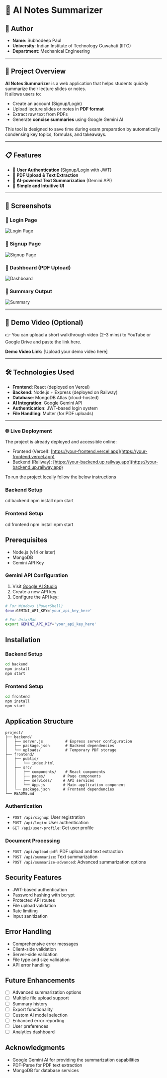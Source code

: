 # 📘 AI Notes Summarizer

## 👤 Author
- **Name**: Subhodeep Paul  
- **University**: Indian Institute of Technology Guwahati (IITG)  
- **Department**: Mechanical Engineering  

---

## 🚀 Project Overview
**AI Notes Summarizer** is a web application that helps students quickly summarize their lecture slides or notes.  
It allows users to:
- Create an account (Signup/Login)
- Upload lecture slides or notes in **PDF format**
- Extract raw text from PDFs
- Generate **concise summaries** using Google Gemini AI  

This tool is designed to save time during exam preparation by automatically condensing key topics, formulas, and takeaways.  

---

## 📋 Features
- 🔐 **User Authentication** (Signup/Login with JWT)  
- 📂 **PDF Upload & Text Extraction**  
- 🤖 **AI-powered Text Summarization** (Gemini API)  
- 🎨 **Simple and Intuitive UI**  

---

## 📸 Screenshots

### 🔹 Login Page
![Login Page](./vivid/screenshots./login.png)

### 🔹 Signup Page
![Signup Page](./vivid/screenshots./signup.png)

### 🔹 Dashboard (PDF Upload)
![Dashboard](./vivid/screenshots./dashboard.png)

### 🔹 Summary Output
![Summary](./vivid/screenshots./summary.png)

---

## 🎥 Demo Video (Optional)
👉 You can upload a short walkthrough video (2–3 mins) to YouTube or Google Drive and paste the link here.  

**Demo Video Link:** [Upload your demo video here]  

---

## 🛠️ Technologies Used
- **Frontend**: React (deployed on Vercel)  
- **Backend**: Node.js + Express (deployed on Railway)  
- **Database**: MongoDB Atlas (cloud-hosted)  
- **AI Integration**: Google Gemini API  
- **Authentication**: JWT-based login system  
- **File Handling**: Multer (for PDF uploads)  

---

### 🌐 Live Deployment
The project is already deployed and accessible online:
- Frontend (Vercel): [https://your-frontend.vercel.app](https://your-frontend.vercel.app)  
- Backend (Railway): [https://your-backend.up.railway.app](https://your-backend.up.railway.app)  

To run the project locally follow the below instructions

### Backend Setup
cd backend
npm install
npm start

### Frontend Setup
cd frontend
npm install
npm start

## Prerequisites
- Node.js (v14 or later)
- MongoDB
- Gemini API Key

### Gemini API Configuration
1. Visit [Google AI Studio](https://makersuite.google.com/app/apikey)
2. Create a new API key
3. Configure the API key:

```bash
# For Windows (PowerShell)
$env:GEMINI_API_KEY='your_api_key_here'

# For Unix/Mac
export GEMINI_API_KEY='your_api_key_here'
```

## Installation

### Backend Setup
```bash
cd backend
npm install
npm start
```

### Frontend Setup
```bash
cd frontend
npm install
npm start
```

## Application Structure
```
project/
├── backend/
│   ├── server.js          # Express server configuration
│   ├── package.json       # Backend dependencies
│   └── uploads/           # Temporary PDF storage
├── frontend/
│   ├── public/
│   │   └── index.html
│   ├── src/
│   │   ├── components/    # React components
│   │   ├── pages/        # Page components
│   │   ├── services/     # API services
│   │   └── App.js        # Main application component
│   └── package.json      # Frontend dependencies
└── README.md
```

### Authentication
- `POST /api/signup`: User registration
- `POST /api/login`: User authentication
- `GET /api/user-profile`: Get user profile

### Document Processing
- `POST /api/upload-pdf`: PDF upload and text extraction
- `POST /api/summarize`: Text summarization
- `POST /api/summarize-advanced`: Advanced summarization options

## Security Features
- JWT-based authentication
- Password hashing with bcrypt
- Protected API routes
- File upload validation
- Rate limiting
- Input sanitization

## Error Handling
- Comprehensive error messages
- Client-side validation
- Server-side validation
- File type and size validation
- API error handling

## Future Enhancements
- [ ] Advanced summarization options
- [ ] Multiple file upload support
- [ ] Summary history
- [ ] Export functionality
- [ ] Custom AI model selection
- [ ] Enhanced error reporting
- [ ] User preferences
- [ ] Analytics dashboard

## Acknowledgments
- Google Gemini AI for providing the summarization capabilities
- PDF-Parse for PDF text extraction
- MongoDB for database services






